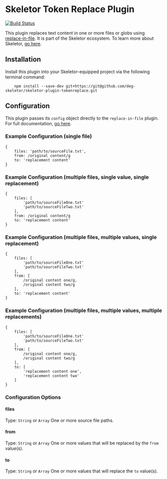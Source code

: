 # Skeletor Token Replace Plugin
[![Build Status](https://travis-ci.org/deg-skeletor/skeletor-plugin-tokenreplace.svg?branch=master)](https://travis-ci.org/deg-skeletor/skeletor-plugin-tokenreplace)

This plugin replaces text content in one or more files or globs using [replace-in-file](https://www.npmjs.com/package/replace-in-file). It is part of the Skeletor ecosystem. To learn more about Skeletor, [go here](https://github.com/deg-skeletor/skeletor-core).

## Installation
Install this plugin into your Skeletor-equipped project via the following terminal command: 
```
    npm install --save-dev git+https://git@github.com/deg-skeletor/skeletor-plugin-tokenreplace.git
```

## Configuration
This plugin passes its `config` object directly to the `replace-in-file` plugin. For full documentation, [go here](https://www.npmjs.com/package/replace-in-file).

### Example Configuration (single file)
```
{
    files: 'path/to/sourceFile.txt',
    from: /original content/g
    to: 'replacement content'
}
```

### Example Configuration (multiple files, single value, single replacement)
```
{
    files: [
        'path/to/sourceFileOne.txt'
        'path/to/sourceFileTwo.txt'
    ],
    from: /original content/g
    to: 'replacement content'
}
```

### Example Configuration (multiple files, multiple values, single replacement)
```
{
    files: [
        'path/to/sourceFileOne.txt'
        'path/to/sourceFileTwo.txt'
    ],
    from: [
        /original content one/g,
        /original content two/g
    ],
    to: 'replacement content'
}
```

### Example Configuration (multiple files, multiple values, multiple replacements)
```
{
    files: [
        'path/to/sourceFileOne.txt'
        'path/to/sourceFileTwo.txt'
    ],
    from: [
        /original content one/g,
        /original content two/g
    ],
    to: [
        'replacement content one',
        'replacement content two'
    ]
}
```

### Configuration Options

#### files
Type: `String` or `Array`
One or more source file paths.

#### from
Type: `String` or `Array`
One or more values that will be replaced by the `from` value(s).

#### to
Type: `String` or `Array`
One or more values that will replace the `to` value(s).